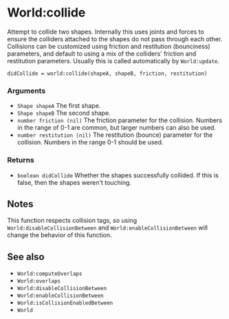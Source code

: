<!--
category: reference
-->

World:collide
===

Attempt to collide two shapes.  Internally this uses joints and forces to ensure the colliders
attached to the shapes do not pass through each other.  Collisions can be customized using friction
and restitution (bounciness) parameters, and default to using a mix of the colliders' friction and
restitution parameters.  Usually this is called automatically by `World:update`.

    didCollide = world:collide(shapeA, shapeB, friction, restitution)

### Arguments

- `Shape shapeA` The first shape.
- `Shape shapeB` The second shape.
- `number friction (nil)` The friction parameter for the collision.  Numbers in the range of 0-1 are
  common, but larger numbers can also be used.
- `number restitution (nil)` The restitution (bounce) parameter for the collision.  Numbers in the
  range 0-1 should be used.

### Returns

- `boolean didCollide` Whether the shapes successfully collided.  If this is false, then the shapes
  weren't touching.

Notes
---

This function respects collision tags, so using `World:disableCollisionBetween` and
`World:enableCollisionBetween` will change the behavior of this function.

See also
---

- `World:computeOverlaps`
- `World:overlaps`
- `World:disableCollisionBetween`
- `World:enableCollisionBetween`
- `World:isCollisionEnabledBetween`
- `World`
